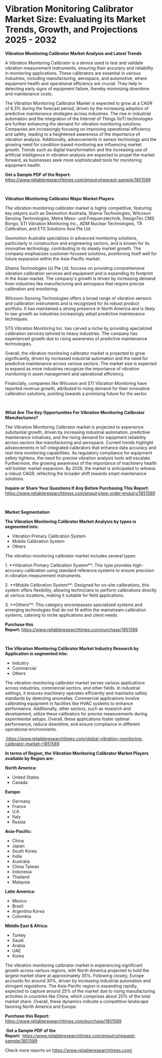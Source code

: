 <p><h1>Vibration Monitoring Calibrator Market Size: Evaluating its Market Trends, Growth, and Projections 2025 - 2032</h1></p><p><strong>Vibration Monitoring Calibrator Market Analysis and Latest Trends</strong></p>
<p><p>A Vibration Monitoring Calibrator is a device used to test and validate vibration measurement instruments, ensuring their accuracy and reliability in monitoring applications. These calibrators are essential in various industries, including manufacturing, aerospace, and automotive, where equipment health and operational efficiency are crucial. They help in detecting early signs of equipment failure, thereby minimizing downtime and maintenance costs.</p><p>The Vibration Monitoring Calibrator Market is expected to grow at a CAGR of 6.3% during the forecast period, driven by the increasing adoption of predictive maintenance strategies across industries. The rise in industrial automation and the integration of the Internet of Things (IoT) technologies are further enhancing the demand for vibration monitoring solutions. Companies are increasingly focusing on improving operational efficiency and safety, leading to a heightened awareness of the importance of vibration analysis. Additionally, advancements in sensor technology and the growing need for condition-based monitoring are influencing market growth. Trends such as digital transformation and the increasing use of artificial intelligence in vibration analysis are expected to propel the market forward, as businesses seek more sophisticated tools for monitoring equipment health.</p></p>
<p><strong>Get a Sample PDF of the Report:&nbsp;</strong> <a href="https://www.reliableresearchtimes.com/enquiry/request-sample/1851589?utm_campaign=2275&utm_medium=2&utm_source=Github&utm_content=ia&utm_term=26032025&utm_id=vibration-monitoring-calibrator">https://www.reliableresearchtimes.com/enquiry/request-sample/1851589</a></p>
<p>&nbsp;</p>
<p><strong>Vibration Monitoring Calibrator Major Market Players</strong></p>
<p><p>The vibration monitoring calibrator market is highly competitive, featuring key players such as Geomotion Australia, Shama Technologies, Wilcoxon Sensing Technologies, Metra Mess- und Frequenztechnik, DesignTec CMS Bongo, STI Vibration Monitoring Inc., ADM Nuclear Technologies, TR Calibration, and ETS Solutions Asia Pte Ltd. </p><p>Geomotion Australia specializes in advanced monitoring solutions, particularly in construction and engineering sectors, and is known for its innovative technology, contributing to its steady market growth. The company emphasizes customer-focused solutions, positioning itself well for future expansion within the Asia-Pacific market.</p><p>Shama Technologies (s) Pte Ltd. focuses on providing comprehensive vibration calibration services and equipment and is expanding its footprint in the Asian market. The company's growth is driven by increasing demand from industries like manufacturing and aerospace that require precise calibration and monitoring.</p><p>Wilcoxon Sensing Technologies offers a broad range of vibration sensors and calibration instruments and is recognized for its robust product portfolio. It has maintained a strong presence in North America and is likely to see growth as industries increasingly adopt predictive maintenance techniques.</p><p>STS Vibration Monitoring Inc. has carved a niche by providing specialized calibration services tailored to heavy industries. The company has experienced growth due to rising awareness of predictive maintenance technologies.</p><p>Overall, the vibration monitoring calibrator market is projected to grow significantly, driven by increased industrial automation and the need for predictive maintenance across various sectors. The market size is expected to expand as more industries recognize the importance of vibration monitoring in asset management and operational efficiency.</p><p>Financially, companies like Wilcoxon and STI Vibration Monitoring have reported revenue growth, attributed to rising demand for their innovative calibration solutions, pointing towards a promising future for the sector.</p></p>
<p>&nbsp;</p>
<p><strong>What Are The Key Opportunities For Vibration Monitoring Calibrator Manufacturers?</strong></p>
<p><p>The Vibration Monitoring Calibrator market is projected to experience substantial growth, driven by increasing industrial automation, predictive maintenance initiatives, and the rising demand for equipment reliability across sectors like manufacturing and aerospace. Current trends highlight advancements in IoT-integrated calibrators that enhance data accuracy and real-time monitoring capabilities. As regulatory compliance for equipment safety tightens, the need for precise vibration analysis tools will escalate. Furthermore, the growing awareness of the importance of machinery health will bolster market expansion. By 2028, the market is anticipated to witness a robust CAGR, reflecting the broader shift towards smart maintenance solutions.</p></p>
<p><strong>Inquire or Share Your Questions If Any Before Purchasing This Report:</strong> <a href="https://www.reliableresearchtimes.com/enquiry/pre-order-enquiry/1851589?utm_campaign=2275&utm_medium=2&utm_source=Github&utm_content=ia&utm_term=26032025&utm_id=vibration-monitoring-calibrator">https://www.reliableresearchtimes.com/enquiry/pre-order-enquiry/1851589</a></p>
<p>&nbsp;</p>
<p><strong>Market Segmentation</strong></p>
<p><strong>The Vibration Monitoring Calibrator Market Analysis by types is segmented into:</strong></p>
<p><ul><li>Vibration Primary Calibration System</li><li>Mobile Calibration System</li><li>Others</li></ul></p>
<p><p>The vibration monitoring calibrator market includes several types: </p><p>1. **Vibration Primary Calibration System**: This type provides high-accuracy calibration using standard reference systems to ensure precision in vibration measurement instruments.</p><p>2. **Mobile Calibration System**: Designed for on-site calibrations, this system offers flexibility, allowing technicians to perform calibrations directly at various locations, making it suitable for field applications.</p><p>3. **Others**: This category encompasses specialized systems and emerging technologies that do not fit within the mainstream calibration systems, catering to niche applications and client needs.</p></p>
<p><strong>Purchase this Report:&nbsp;</strong><a href="https://www.reliableresearchtimes.com/purchase/1851589?utm_campaign=2275&utm_medium=2&utm_source=Github&utm_content=ia&utm_term=26032025&utm_id=vibration-monitoring-calibrator">https://www.reliableresearchtimes.com/purchase/1851589</a></p>
<p>&nbsp;</p>
<p><strong>The Vibration Monitoring Calibrator Market Industry Research by Application is segmented into:</strong></p>
<p><ul><li>Industry</li><li>Commercial</li><li>Others</li></ul></p>
<p><p>The vibration monitoring calibrator market serves various applications across industries, commercial sectors, and other fields. In industrial settings, it ensures machinery operates efficiently and maintains safety standards by detecting anomalies. Commercial applications involve calibrating equipment in facilities like HVAC systems to enhance performance. Additionally, other sectors, such as research and development, utilize these calibrators for precise measurements during experimental setups. Overall, these applications foster optimal performance, reduce downtime, and ensure compliance in different operational environments.</p></p>
<p><a href="https://www.reliableresearchtimes.com/global-vibration-monitoring-calibrator-market-r1851589?utm_campaign=2275&utm_medium=2&utm_source=Github&utm_content=ia&utm_term=26032025&utm_id=vibration-monitoring-calibrator">&nbsp;https://www.reliableresearchtimes.com/global-vibration-monitoring-calibrator-market-r1851589</a></p>
<p><strong>In terms of Region, the Vibration Monitoring Calibrator Market Players available by Region are:</strong></p>
<p>
    <p> <strong> North America: </strong>
        <ul>
            <li>United States</li>
            <li>Canada</li>
        </ul>
        </p> 
    <p> <strong> Europe: </strong>
        <ul>
            <li>Germany</li>
            <li>France</li>
            <li>U.K.</li>
            <li>Italy</li>
            <li>Russia</li>
        </ul>
        </p> 
    <p> <strong> Asia-Pacific: </strong>
        <ul>
            <li>China</li>
            <li>Japan</li>
            <li>South Korea</li>
            <li>India</li>
            <li>Australia</li>
            <li>China Taiwan</li>
            <li>Indonesia</li>
            <li>Thailand</li>
            <li>Malaysia</li>
        </ul>
        </p> 
    <p> <strong> Latin America: </strong>
        <ul>
            <li>Mexico</li>
            <li>Brazil</li>
            <li>Argentina Korea</li>
            <li>Colombia</li>
        </ul>
        </p> 
    <p> <strong> Middle East & Africa: </strong>
        <ul>
            <li>Turkey</li>
            <li>Saudi</li>
            <li>Arabia</li>
            <li>UAE</li>
            <li>Korea</li>
        </ul>
    </p>
    </p>
<p><p>The vibration monitoring calibrator market is experiencing significant growth across various regions, with North America projected to hold the largest market share at approximately 35%. Following closely, Europe accounts for around 30%, driven by increasing industrial automation and stringent regulations. The Asia-Pacific region is expanding rapidly, expected to capture around 25% of the market due to rising manufacturing activities in countries like China, which comprises about 20% of the total market share. Overall, these dynamics indicate a competitive landscape favoring North America and Europe.</p></p>
<p><strong>Purchase this Report: </strong><a href="https://www.reliableresearchtimes.com/purchase/1851589?utm_campaign=2275&utm_medium=2&utm_source=Github&utm_content=ia&utm_term=26032025&utm_id=vibration-monitoring-calibrator">https://www.reliableresearchtimes.com/purchase/1851589</a></p>
<p>&nbsp;<strong>Get a Sample PDF of the Report:&nbsp;&nbsp;</strong><a href="https://www.reliableresearchtimes.com/enquiry/request-sample/1851589?utm_campaign=2275&utm_medium=2&utm_source=Github&utm_content=ia&utm_term=26032025&utm_id=vibration-monitoring-calibrator">https://www.reliableresearchtimes.com/enquiry/request-sample/1851589</a></p>
<p><strong></strong></p>
<p>Check more reports on <a href="https://www.reliableresearchtimes.com/?utm_campaign=2275&utm_medium=2&utm_source=Github&utm_content=ia&utm_term=26032025&utm_id=vibration-monitoring-calibrator">https://www.reliableresearchtimes.com/</a></p>